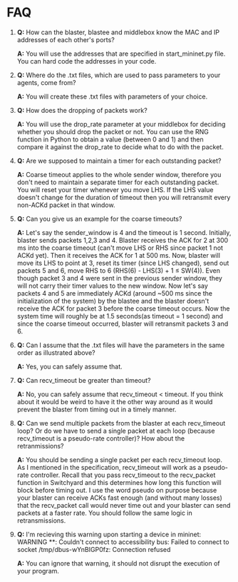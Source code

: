 # FAQ

1. **Q:** How can the blaster, blastee and middlebox know the MAC and IP addresses of each other's ports?

   **A:** You will use the addresses that are specified in start\_mininet.py file. You can hard code the addresses in your code.

2. **Q:** Where do the .txt files, which are used to pass parameters to your agents, come from?

   **A:** You will create these .txt files with parameters of your choice.

3. **Q:** How does the dropping of packets work?

   **A:** You will use the drop\_rate parameter at your middlebox for deciding whether you should drop the packet or not. You can use the RNG function in Python to obtain a value \(between 0 and 1\) and then compare it against the drop\_rate to decide what to do with the packet.

4. **Q:** Are we supposed to maintain a timer for each outstanding packet?

   **A:** Coarse timeout applies to the whole sender window, therefore you don't need to maintain a separate timer for each outstanding packet. You will reset your timer whenever you move LHS. If the LHS value doesn't change for the duration of timeout then you will retransmit every non-ACKd packet in that window.

5. **Q:** Can you give us an example for the coarse timeouts?

   **A:** Let's say the sender\_window is 4 and the timeout is 1 second. Initially, blaster sends packets 1,2,3 and 4. Blaster receives the ACK for 2 at 300 ms into the coarse timeout \(can't move LHS or RHS since packet 1 not ACKd yet\). Then it receives the ACK for 1 at 500 ms. Now, blaster will move its LHS to point at 3, reset its timer \(since LHS changed\), send out packets 5 and 6, move RHS to 6 \(RHS\(6\) - LHS\(3\) + 1 ≤ SW\(4\)\). Even though packet 3 and 4 were sent in the previous sender window, they will not carry their timer values to the new window. Now let's say packets 4 and 5 are immediately ACKd \(around ~500 ms since the initialization of the system\) by the blastee and the blaster doesn't receive the ACK for packet 3 before the coarse timeout occurs. Now the system time will roughly be at 1.5 seconds\(as timeout = 1 second\) and since the coarse timeout occurred, blaster will retransmit packets 3 and 6.

6. **Q:** Can I assume that the .txt files will have the parameters in the same order as illustrated above?

   **A:** Yes, you can safely assume that.

7. **Q:** Can recv\_timeout be greater than timeout?

   **A:** No, you can safely assume that recv\_timeout &lt; timeout. If you think about it would be weird to have it the other way around as it would prevent the blaster from timing out in a timely manner.

8. **Q:** Can we send multiple packets from the blaster at each recv\_timeout loop? Or do we have to send a single packet at each loop \(because recv\_timeout is a pseudo-rate controller\)? How about the retranmissions?

   **A:** You should be sending a single packet per each recv\_timeout loop. As I mentioned in the specification, recv\_timeout will work as a pseudo-rate controller. Recall that you pass recv\_timeout to the recv\_packet function in Switchyard and this determines how long this function will block before timing out. I use the word pseudo on purpose because your blaster can receive ACKs fast enough \(and without many losses\) that the recv\_packet call would never time out and your blaster can send packets at a faster rate. You should follow the same logic in retransmissions.

9. **Q:** I'm recieving this warning upon starting a device in mininet:  
   WARNING \*\*: Couldn't connect to accessibility bus: Failed to connect to socket /tmp/dbus-wYnBIGP0fz: Connection refused

   **A:** You can ignore that warning, it should not disrupt the execution of your program.

